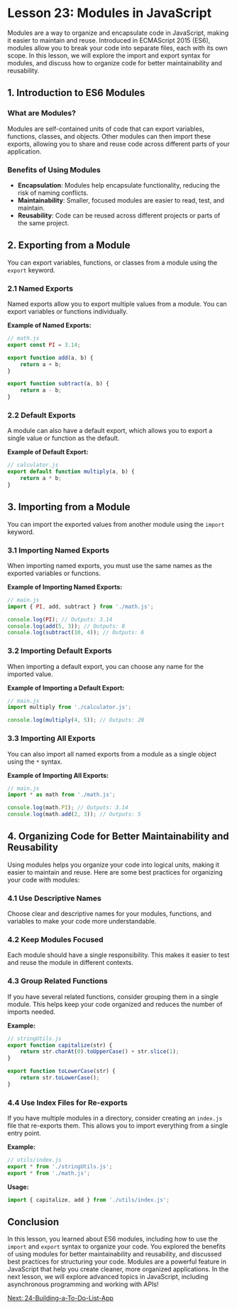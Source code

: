 # Lesson 23: Modules in JavaScript

Modules are a way to organize and encapsulate code in JavaScript, making it easier to maintain and reuse. Introduced in ECMAScript 2015 (ES6), modules allow you to break your code into separate files, each with its own scope. In this lesson, we will explore the import and export syntax for modules, and discuss how to organize code for better maintainability and reusability.

## 1. Introduction to ES6 Modules

### What are Modules?

Modules are self-contained units of code that can export variables, functions, classes, and objects. Other modules can then import these exports, allowing you to share and reuse code across different parts of your application.

### Benefits of Using Modules

- **Encapsulation**: Modules help encapsulate functionality, reducing the risk of naming conflicts.
- **Maintainability**: Smaller, focused modules are easier to read, test, and maintain.
- **Reusability**: Code can be reused across different projects or parts of the same project.

## 2. Exporting from a Module

You can export variables, functions, or classes from a module using the `export` keyword.

### 2.1 Named Exports

Named exports allow you to export multiple values from a module. You can export variables or functions individually.

**Example of Named Exports:**
```javascript
// math.js
export const PI = 3.14;

export function add(a, b) {
    return a + b;
}

export function subtract(a, b) {
    return a - b;
}
```

### 2.2 Default Exports

A module can also have a default export, which allows you to export a single value or function as the default.

**Example of Default Export:**
```javascript
// calculator.js
export default function multiply(a, b) {
    return a * b;
}
```

## 3. Importing from a Module

You can import the exported values from another module using the `import` keyword.

### 3.1 Importing Named Exports

When importing named exports, you must use the same names as the exported variables or functions.

**Example of Importing Named Exports:**
```javascript
// main.js
import { PI, add, subtract } from './math.js';

console.log(PI); // Outputs: 3.14
console.log(add(5, 3)); // Outputs: 8
console.log(subtract(10, 4)); // Outputs: 6
```

### 3.2 Importing Default Exports

When importing a default export, you can choose any name for the imported value.

**Example of Importing a Default Export:**
```javascript
// main.js
import multiply from './calculator.js';

console.log(multiply(4, 5)); // Outputs: 20
```

### 3.3 Importing All Exports

You can also import all named exports from a module as a single object using the `*` syntax.

**Example of Importing All Exports:**
```javascript
// main.js
import * as math from './math.js';

console.log(math.PI); // Outputs: 3.14
console.log(math.add(2, 3)); // Outputs: 5
```

## 4. Organizing Code for Better Maintainability and Reusability

Using modules helps you organize your code into logical units, making it easier to maintain and reuse. Here are some best practices for organizing your code with modules:

### 4.1 Use Descriptive Names

Choose clear and descriptive names for your modules, functions, and variables to make your code more understandable.

### 4.2 Keep Modules Focused

Each module should have a single responsibility. This makes it easier to test and reuse the module in different contexts.

### 4.3 Group Related Functions

If you have several related functions, consider grouping them in a single module. This helps keep your code organized and reduces the number of imports needed.

**Example:**
```javascript
// stringUtils.js
export function capitalize(str) {
    return str.charAt(0).toUpperCase() + str.slice(1);
}

export function toLowerCase(str) {
    return str.toLowerCase();
}
```

### 4.4 Use Index Files for Re-exports

If you have multiple modules in a directory, consider creating an `index.js` file that re-exports them. This allows you to import everything from a single entry point.

**Example:**
```javascript
// utils/index.js
export * from './stringUtils.js';
export * from './math.js';
```

**Usage:**
```javascript
import { capitalize, add } from './utils/index.js';
```

## Conclusion

In this lesson, you learned about ES6 modules, including how to use the `import` and `export` syntax to organize your code. You explored the benefits of using modules for better maintainability and reusability, and discussed best practices for structuring your code. Modules are a powerful feature in JavaScript that help you create cleaner, more organized applications. In the next lesson, we will explore advanced topics in JavaScript, including asynchronous programming and working with APIs!

[Next: 24-Building-a-To-Do-List-App](./24-Building-a-To-Do-List-App.md)